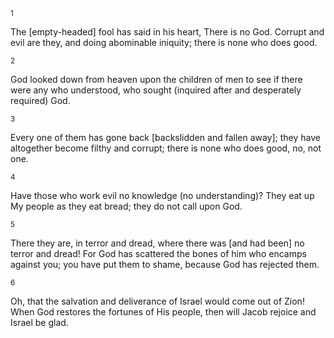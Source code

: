 <sup>1</sup> 

The [empty-headed] fool has said in his heart, There is no God. Corrupt and evil are they, and doing abominable iniquity; there is none who does good. 

<sup>2</sup> 

God looked down from heaven upon the children of men to see if there were any who understood, who sought (inquired after and desperately required) God. 

<sup>3</sup> 

Every one of them has gone back [backslidden and fallen away]; they have altogether become filthy and corrupt; there is none who does good, no, not one. 

<sup>4</sup> 

Have those who work evil no knowledge (no understanding)? They eat up My people as they eat bread; they do not call upon God. 

<sup>5</sup> 

There they are, in terror and dread, where there was [and had been] no terror and dread! For God has scattered the bones of him who encamps against you; you have put them to shame, because God has rejected them. 

<sup>6</sup> 

Oh, that the salvation and deliverance of Israel would come out of Zion! When God restores the fortunes of His people, then will Jacob rejoice and Israel be glad.